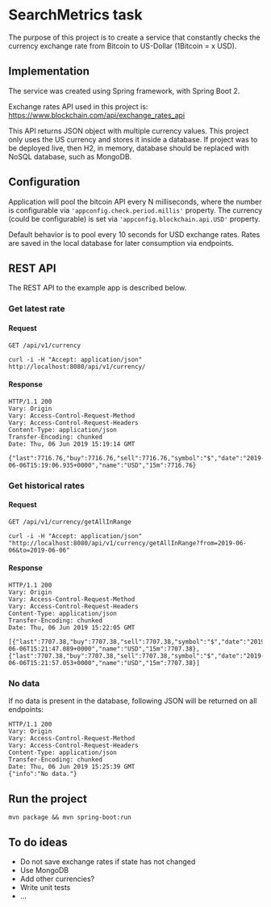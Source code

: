 # SearchMetrics task

The purpose of this project is to create a service that constantly checks the currency exchange rate from Bitcoin to US-Dollar (1Bitcoin = x USD).


## Implementation

The service was created using Spring framework, with Spring Boot 2. 

Exchange rates API used in this project is:
https://www.blockchain.com/api/exchange_rates_api

This API returns JSON object with multiple currency values. This project only uses the US currency and stores it inside a database. If project was to be deployed live, then H2, in memory, database should be replaced with NoSQL database, such as MongoDB.


## Configuration
Application will pool the bitcoin API every N milliseconds, where the number is configurable via `'appconfig.check.period.millis'` property. The currency (could be configurable) is set via `'appconfig.blockchain.api.USD'` property.

Default behavior is to pool every 10 seconds for USD exchange rates. Rates are saved in the local database for later consumption via endpoints.



## REST API

The REST API to the example app is described below.

### Get latest rate

#### Request

`GET /api/v1/currency`

    curl -i -H "Accept: application/json" http://localhost:8080/api/v1/currency/

#### Response

    HTTP/1.1 200
    Vary: Origin
    Vary: Access-Control-Request-Method
    Vary: Access-Control-Request-Headers
    Content-Type: application/json
    Transfer-Encoding: chunked
    Date: Thu, 06 Jun 2019 15:19:14 GMT

    {"last":7716.76,"buy":7716.76,"sell":7716.76,"symbol":"$","date":"2019-06-06T15:19:06.935+0000","name":"USD","15m":7716.76}


### Get historical rates

#### Request

`GET /api/v1/currency/getAllInRange`

    curl -i -H "Accept: application/json" "http://localhost:8080/api/v1/currency/getAllInRange?from=2019-06-06&to=2019-06-06"

#### Response

    HTTP/1.1 200
    Vary: Origin
    Vary: Access-Control-Request-Method
    Vary: Access-Control-Request-Headers
    Content-Type: application/json
    Transfer-Encoding: chunked
    Date: Thu, 06 Jun 2019 15:22:05 GMT

    [{"last":7707.38,"buy":7707.38,"sell":7707.38,"symbol":"$","date":"2019-06-06T15:21:47.089+0000","name":"USD","15m":7707.38},{"last":7707.38,"buy":7707.38,"sell":7707.38,"symbol":"$","date":"2019-06-06T15:21:57.053+0000","name":"USD","15m":7707.38}]


### No data
If no data is present in the database, following JSON will be returned on all endpoints:

    HTTP/1.1 200
    Vary: Origin
    Vary: Access-Control-Request-Method
    Vary: Access-Control-Request-Headers
    Content-Type: application/json
    Transfer-Encoding: chunked
    Date: Thu, 06 Jun 2019 15:25:39 GMT
    {"info":"No data."}



## Run the project

`mvn package && mvn spring-boot:run`

## To do ideas
* Do not save exchange rates if state has not changed
* Use MongoDB
* Add other currencies?
* Write unit tests
* ...